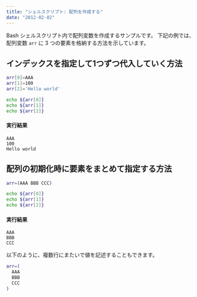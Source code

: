 ```yaml
---
title: "シェルスクリプト: 配列を作成する"
date: "2012-02-02"
---
```


Bash シェルスクリプト内で配列変数を作成するサンプルです。
下記の例では、配列変数 `arr` に 3 つの要素を格納する方法を示しています。


インデックスを指定して1つずつ代入していく方法
----

~~~ bash
arr[0]=AAA
arr[1]=100
arr[2]='Hello world'

echo ${arr[0]}
echo ${arr[1]}
echo ${arr[2]}
~~~

#### 実行結果

~~~
AAA
100
Hello world
~~~


配列の初期化時に要素をまとめて指定する方法
----

~~~ bash
arr=(AAA BBB CCC)

echo ${arr[0]}
echo ${arr[1]}
echo ${arr[2]}
~~~

#### 実行結果

~~~
AAA
BBB
CCC
~~~

以下のように、複数行にまたいで値を記述することもできます。

~~~ bash
arr=(
  AAA
  BBB
  CCC
)
~~~

